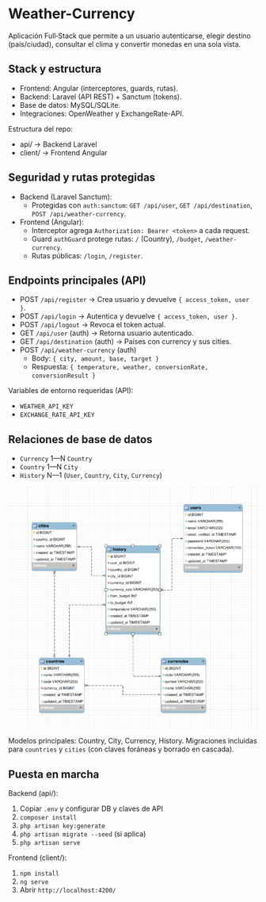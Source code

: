 # Weather-Currency

Aplicación Full‑Stack que permite a un usuario autenticarse, elegir destino (país/ciudad), consultar el clima y convertir monedas en una sola vista.

## Stack y estructura
- Frontend: Angular (interceptores, guards, rutas).
- Backend: Laravel (API REST) + Sanctum (tokens).
- Base de datos: MySQL/SQLite.
- Integraciones: OpenWeather y ExchangeRate-API.

Estructura del repo:
- api/ → Backend Laravel
- client/ → Frontend Angular

## Seguridad y rutas protegidas
- Backend (Laravel Sanctum):
  - Protegidas con `auth:sanctum`: `GET /api/user`, `GET /api/destination`, `POST /api/weather-currency`.
- Frontend (Angular):
  - Interceptor agrega `Authorization: Bearer <token>` a cada request.
  - Guard `authGuard` protege rutas: `/` (Country), `/budget`, `/weather-currency`.
  - Rutas públicas: `/login`, `/register`.

## Endpoints principales (API)
- POST `/api/register` → Crea usuario y devuelve `{ access_token, user }`.
- POST `/api/login` → Autentica y devuelve `{ access_token, user }`.
- POST `/api/logout` → Revoca el token actual.
- GET `/api/user` (auth) → Retorna usuario autenticado.
- GET `/api/destination` (auth) → Países con currency y sus cities.
- POST `/api/weather-currency` (auth)
  - Body: `{ city, amount, base, target }`
  - Respuesta: `{ temperature, weather, conversionRate, conversionResult }`

Variables de entorno requeridas (API):
- `WEATHER_API_KEY`
- `EXCHANGE_RATE_API_KEY`

## Relaciones de base de datos
- `Currency` 1—N `Country`
- `Country` 1—N `City`
- `History` N—1 (`User`, `Country`, `City`, `Currency`)

<img src="ERD.png" />

Modelos principales: Country, City, Currency, History. Migraciones incluidas para `countries` y `cities` (con claves foráneas y borrado en cascada).

## Puesta en marcha
Backend (api/):
1) Copiar `.env` y configurar DB y claves de API
2) `composer install`
3) `php artisan key:generate`
4) `php artisan migrate --seed` (si aplica)
5) `php artisan serve`

Frontend (client/):
1) `npm install`
2) `ng serve`
3) Abrir `http://localhost:4200/`

